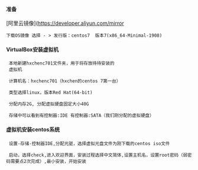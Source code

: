 #### 准备
[阿里云镜像](https://developer.aliyun.com/mirror

    下载OS镜像 选择 - > 发行版：centos7  版本7(x86_64-Minimal-1908) 

#### VirtualBox安装虚拟机

     本地新建hxchenc701文件夹，用于将存放待待安装的
     虚拟机
     
     计算机名：hxchenc701（hxchen的centos 7第一台）
     
     类型选择linux，版本Red Hat(64-bit)
     
     分配内存2G, 分配虚拟硬盘固定大小40G
     
     存储中可以看到有控制器:IDE 有控制器:SATA（我们刚分配的虚拟硬盘）

#### 虚拟机安装centos系统
     设置-存储-控制器IDE,分配光驱，选择虚拟光盘文件为刚下载的centos iso文件
     
     启动，选择check,进入欢迎界面，安装过程选择中文简体,设置主机名，设置root密码（弱密码需要点2次完成）,最小安装，开始安装
